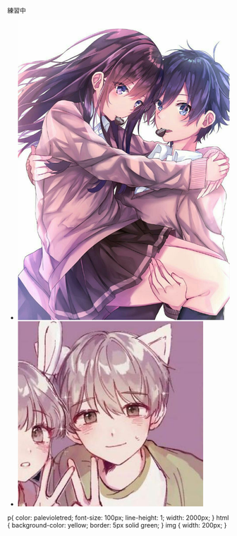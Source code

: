 <html>
    <hesd>
        <mata charset="utf-8">
        <title>123</title>
    <body>
        <p>練習中</p>
        <link href="網頁設計外觀.css" rel="stylesheet" type="text/css">
        <ul>
            <li><img src="圖片/2.jpg" alt="1"></li>
            <li><img src="圖片/3.jpg" alt="1"></li>
        </ul>
    </body>
    p{
    color: palevioletred;
    font-size: 100px;
    line-height: 1;
    width: 2000px; 
}
html {
    background-color: yellow; 
    border: 5px solid green;
}
img {
    width: 200px; 
}
</html>

